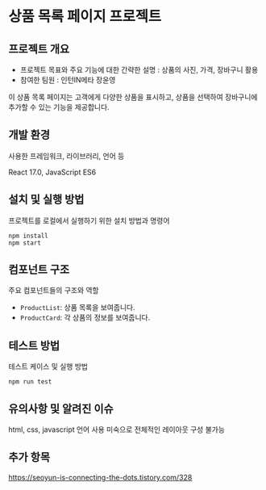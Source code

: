 # 상품 목록 페이지 프로젝트

## 프로젝트 개요

- 프로젝트 목표와 주요 기능에 대한 간략한 설명 : 상품의 사진, 가격, 장바구니 활용
- 참여한 팀원 : 인턴IN메타 장윤영

이 상품 목록 페이지는 고객에게 다양한 상품을 표시하고, 상품을 선택하여 장바구니에 추가할 수 있는 기능을 제공합니다.

## 개발 환경

사용한 프레임워크, 라이브러리, 언어 등

React 17.0, JavaScript ES6

## 설치 및 실행 방법

프로젝트를 로컬에서 실행하기 위한 설치 방법과 명령어

```
npm install
npm start
```

## 컴포넌트 구조

주요 컴포넌트들의 구조와 역할


- `ProductList`: 상품 목록을 보여줍니다.
- `ProductCard`: 각 상품의 정보를 보여줍니다.

## 테스트 방법

테스트 케이스 및 실행 방법

```
npm run test

```

## 유의사항 및 알려진 이슈

html, css, javascript 언어 사용 미숙으로 전체적인 레이아웃 구성 불가능

## 추가 항목

https://seoyun-is-connecting-the-dots.tistory.com/328
